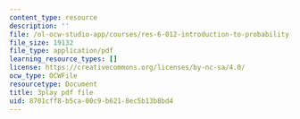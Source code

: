 ```yaml
---
content_type: resource
description: ''
file: /ol-ocw-studio-app/courses/res-6-012-introduction-to-probability-spring-2018/8701cff8b5ca00c9b6218ec5b13b8bd4_3vMZtGUdTVw.pdf
file_size: 19132
file_type: application/pdf
learning_resource_types: []
license: https://creativecommons.org/licenses/by-nc-sa/4.0/
ocw_type: OCWFile
resourcetype: Document
title: 3play pdf file
uid: 8701cff8-b5ca-00c9-b621-8ec5b13b8bd4
---
```

